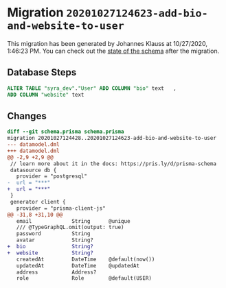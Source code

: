 # Migration `20201027124623-add-bio-and-website-to-user`

This migration has been generated by Johannes Klauss at 10/27/2020, 1:46:23 PM.
You can check out the [state of the schema](./schema.prisma) after the migration.

## Database Steps

```sql
ALTER TABLE "syra_dev"."User" ADD COLUMN "bio" text   ,
ADD COLUMN "website" text   
```

## Changes

```diff
diff --git schema.prisma schema.prisma
migration 20201027124428..20201027124623-add-bio-and-website-to-user
--- datamodel.dml
+++ datamodel.dml
@@ -2,9 +2,9 @@
 // learn more about it in the docs: https://pris.ly/d/prisma-schema
 datasource db {
   provider = "postgresql"
-  url = "***"
+  url = "***"
 }
 generator client {
   provider = "prisma-client-js"
@@ -31,8 +31,10 @@
   email             String      @unique
   /// @TypeGraphQL.omit(output: true)
   password          String
   avatar            String?
+  bio               String?
+  website           String?
   createdAt         DateTime    @default(now())
   updatedAt         DateTime    @updatedAt
   address           Address?
   role              Role        @default(USER)
```


